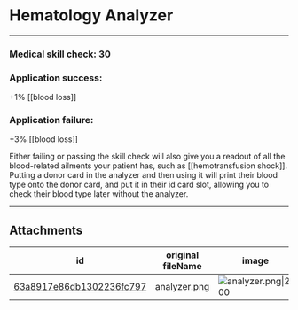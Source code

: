 # Hematology Analyzer

 

---

### Medical skill check: 30

### Application success:
+1% [[blood loss]]

### Application failure:
+3% [[blood loss]]

Either failing or passing the skill check will also give you a readout of all the blood-related ailments your patient has, such as [[hemotransfusion shock]]. Putting a donor card in the analyzer and then using it will print their blood type onto the donor card, and put it in their id card slot, allowing you to check their blood type later without the analyzer.

---

## Attachments

id | original fileName | image
---|---|---
[63a8917e86db1302236fc797](63a8917e86db1302236fc797.png) | analyzer.png | ![analyzer.png\|200](63a8917e86db1302236fc797.png)